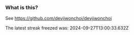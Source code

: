 
### What is this?

See https://github.com/devjiwonchoi/devjiwonchoi

The latest streak freezed was: 2024-09-27T13:00:33.632Z
